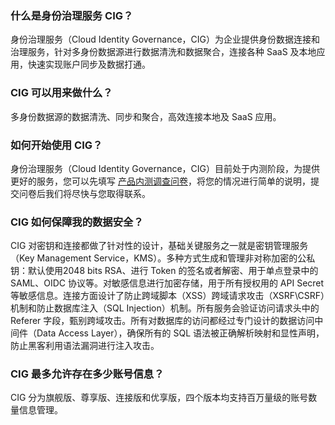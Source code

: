 ### 什么是身份治理服务 CIG？
身份治理服务（Cloud Identity Governance，CIG）为企业提供身份数据连接和治理服务，针对多身份数据源进行数据清洗和数据聚合，连接各种 SaaS 及本地应用，快速实现账户同步及数据打通。

### CIG 可以用来做什么？
多身份数据源的数据清洗、同步和聚合，高效连接本地及 SaaS 应用。

### 如何开始使用 CIG？
身份治理服务（Cloud Identity Governance，CIG）目前处于内测阶段，为提供更好的服务，您可以先填写 [产品内测调查问卷](https://cloud.tencent.com/apply/p/uyb1jpba0mm)，将您的情况进行简单的说明，提交问卷后我们将尽快与您取得联系。


### CIG 如何保障我的数据安全？
CIG 对密钥和连接都做了针对性的设计，基础关键服务之一就是密钥管理服务（Key Management Service，KMS）。多种方式生成和管理非对称加密的公私钥：默认使用2048 bits RSA、进行 Token 的签名或者解密、用于单点登录中的SAML、OIDC 协议等。对敏感信息进行加密存储，用于所有授权用的 API Secret 等敏感信息。连接方面设计了防止跨域脚本（XSS）跨域请求攻击（XSRF\CSRF）机制和防止数据库注入（SQL Injection）机制。所有服务会验证访问请求头中的 Referer 字段，甄别跨域攻击。所有对数据库的访问都经过专门设计的数据访问中间件（Data Access Layer），确保所有的 SQL 语法被正确解析映射和显性声明，防止黑客利用语法漏洞进行注入攻击。


### CIG 最多允许存在多少账号信息？
CIG 分为旗舰版、尊享版、连接版和优享版，四个版本均支持百万量级的账号数量信息管理。
